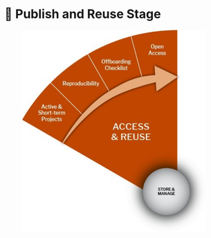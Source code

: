 # 🔵 Publish and Reuse Stage

<figure><img src="../../../../.gitbook/assets/Access and Reuse.jpg" alt=""><figcaption></figcaption></figure>

